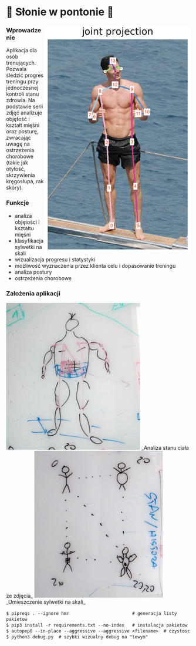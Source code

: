 # :muscle: __Słonie w pontonie__ :muscle:

<img src="keypoints_pose_18.png" alt="lewy w pelnej klasie" width="400" align="right"/>

### Wprowadzenie

Aplikacja dla osób trenujących. Pozwala śledzić progres treningu przy jednoczesnej kontroli stanu zdrowia. Na podstawie serii zdjęć analizuje objętość i kształt mięśni oraz posturę, zwracając uwagę na ostrzeżenia chorobowe (takie jak otyłość, skrzywienia kręgosłupa, rak skóry).

### Funkcje

- analiza objętości i kształtu mięśni
- klasyfikacja sylwetki na skali
- wizualizacja progresu i statystyki
- możliwość wyznaczenia przez klienta celu i dopasowanie treningu
- analiza postury
- ostrzeżenia chorobowe

### Założenia aplikacji

<img src="docs/1.jpg" alt="miesniak" height="400"/>
_Analiza stanu ciała ze zdjęcia_
<img src="docs/2.jpg" alt="skala" height="400"/>
_Umieszczenie sylwetki na skali_



```
$ pipreqs . --ignore hmr                        # generacja listy pakietow
$ pip3 install -r requirements.txt --no-index   # instalacja pakietow
$ autopep8 --in-place --aggressive --aggressive <filename>  # czystosc
$ python3 debug.py  # szybki wizualny debug na "lewym"
```
